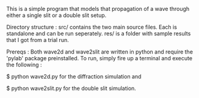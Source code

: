 
This is a simple program that models that propagation of a wave through either a single slit or a double slit setup. 

Directory structure :
src/ contains the two main source files. Each is standalone and can be run seperately. res/ is a folder with sample results that I got from a trial run. 

Prereqs :
Both wave2d and wave2slit are written in python and require the 'pylab' package preinstalled. To run, simply fire up a terminal and execute the following : 

$ python wave2d.py
for the diffraction simulation and 

$ python wave2slit.py 
for the double slit simulation. 
